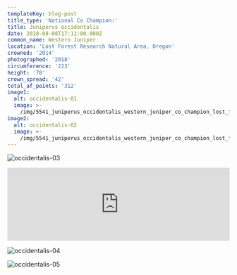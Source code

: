 ```yaml
---
templateKey: blog-post
title_type: 'National Co Champion:'
title: Juniperus occidentalis
date: 2018-08-08T17:11:00.000Z
common_name: Western Juniper
location: 'Lost Forest Research Natural Area, Oregon'
crowned: '2014'
photographed: '2018'
circumference: '223'
height: '78'
crown_spread: '42'
total_af_points: '312'
image1:
  alt: occidentalis-01
  image: >-
    /img/5541_juniperus_occidentalis_western_juniper_co_champion_lost_forest_research_area_oregon_8-8-2018_american_forests_brian_kelley_full.jpg
image2:
  alt: occidentalis-02
  image: >-
    /img/5541_juniperus_occidentalis_western_juniper_co_champion_lost_forest_research_area_oregon_8-8-2018_american_forests_brian_kelley_base.jpg
---
```

![occidentalis-03](/img/5541_juniperus_occidentalis_western_juniper_co_champion_lost_forest_research_area_oregon_8-8-2018_american_forests_brian_kelley_canopy.jpg)

<iframe width="100%" height="166" scrolling="no" frameborder="no" allow="autoplay" src="https://w.soundcloud.com/player/?url=https%3A//api.soundcloud.com/tracks/626524434&color=%23ff5500&auto_play=false&hide_related=false&show_comments=true&show_user=true&show_reposts=false&show_teaser=true"></iframe>

![occidentalis-04](/img/5541_juniperus_occidentalis_western_juniper_co_champion_lost_forest_research_area_oregon_8-8-2018_american_forests_brian_kelley_scale.jpg)

![occidentalis-05](/img/5541_juniperus_occidentalis_western_juniper_co_champion_lost_forest_research_area_oregon_8-8-2018_american_forests_brian_kelley_needle.jpg)
